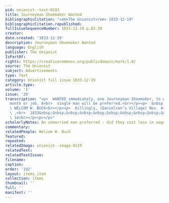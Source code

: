 ```yaml
---
pid: unionist--text-0193
title: Journeyman Shoemaker Wanted
bibliographicCitation: "<em>The Unionist</em> 1833-12-19"
bibliographicCitation.republished: 
fullIssueSequenceNumber: 1833-12-19 p.03.39
creator: 
date.created: '1833-12-19'
description: Journeyman Shoemaker Wanted
language: English
publisher: The Unionist
IsPartOf: 
rights: https://creativecommons.org/publicdomain/mark/1.0/
source: The Unionist
subject: Advertisements
type: Text
category: Unionist full issue 1833-12-19
article.type: 
volume: '1'
issue: '20'
transcription: "<p>  WANTED immediately, one Journeyman Shoemaker, to work by the
  month or job. A<br>  single man will be preferred.<br></p><p>  &nbsp;&nbsp;&nbsp;&nbsp;&nbsp;&nbsp;&nbsp;&nbsp;&nbsp;&nbsp;&nbsp;&nbsp;&nbsp;&nbsp;&nbsp;&nbsp;&nbsp;&nbsp;&nbsp;&nbsp;&nbsp;&nbsp;&nbsp;<br>
  \ WELCOM W. BUCK<br></p><p>  Killingly, (Danielson’s Village) Nov. 4<br>  <sup>th</sup>
  \ ,<br>  1833&nbsp;&nbsp;&nbsp;&nbsp;&nbsp;&nbsp;&nbsp;&nbsp;&nbsp;&nbsp;&nbsp;&nbsp;&nbsp;&nbsp;&nbsp;&nbsp;&nbsp;&nbsp;&nbsp;&nbsp;&nbsp;&nbsp;&nbsp;&nbsp;&nbsp;&nbsp;&nbsp;&nbsp;&nbsp;&nbsp;&nbsp;&nbsp;&nbsp;&nbsp;&nbsp;&nbsp;<br>
  \ 14<br></p><p></p>"
scholarlyNotes: An unmarried man preferred - did they cost less in wages?
commentary: 
relatedPeople: Welcom W. Buck
featured: 
repeated: 
relatedImage: unionist--image-0119
relatedText: 
relatedTextIssue: 
filename: 
caption: 
order: '192'
layout: items_item
collection: items
thumbnail: ''
full: ''
manifest: ''
---
```

